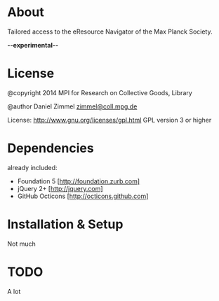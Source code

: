 # About

Tailored access to the eResource Navigator of the Max Planck Society.

**--experimental--**

# License

@copyright 2014 MPI for Research on Collective Goods, Library

@author Daniel Zimmel <zimmel@coll.mpg.de>

License: http://www.gnu.org/licenses/gpl.html GPL version 3 or higher

# Dependencies

already included:

- Foundation 5 [http://foundation.zurb.com]
- jQuery 2+ [http://jquery.com]
- GitHub Octicons [http://octicons.github.com]

# Installation & Setup

Not much

# TODO

A lot
